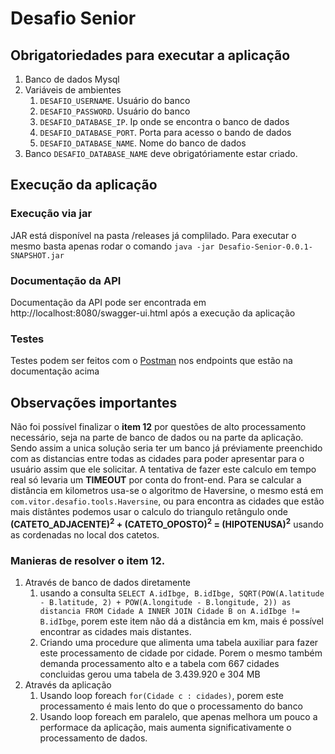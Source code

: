 # Desafio Senior 
## Obrigatoriedades para executar a aplicação
1. Banco de dados Mysql
2. Variáveis de ambientes
	1. `DESAFIO_USERNAME`. Usuário do banco
	2. `DESAFIO_PASSWORD`. Usuário do banco
	3. `DESAFIO_DATABASE_IP`. Ip onde se encontra o banco de dados
	4. `DESAFIO_DATABASE_PORT`. Porta para acesso o bando de dados
	5. `DESAFIO_DATABASE_NAME`. Nome do banco de dados 
3. Banco `DESAFIO_DATABASE_NAME` deve obrigatóriamente estar criado.

## Execução da aplicação
### Execução via jar
JAR está disponível na pasta /releases já complilado. Para executar o mesmo basta apenas rodar o comando `java -jar Desafio-Senior-0.0.1-SNAPSHOT.jar`
### Documentação da API
Documentação da API pode ser encontrada em http://localhost:8080/swagger-ui.html após a execução da aplicação
### Testes
Testes podem ser feitos com o [Postman](https://www.postman.com/) nos endpoints que estão na documentação acima


## Observações importantes
Não foi possível finalizar o **item 12** por questões de alto processamento necessário, seja na parte de banco de dados ou na parte da aplicação.
Sendo assim a unica solução seria ter um banco já préviamente preenchido com as distancias entre todas as cidades para poder apresentar para o usuário assim que ele solicitar.
A tentativa de fazer este calculo em tempo real só levaria um **TIMEOUT** por conta do front-end.
Para se calcular a distância em kilometros usa-se o algoritmo de Haversine, o mesmo está em `com.vitor.desafio.tools.Haversine`, ou para encontra as cidades que estão mais distântes podemos usar o calculo do triangulo retângulo onde **(CATETO_ADJACENTE)<sup>2</sup> + (CATETO_OPOSTO)<sup>2</sup> = (HIPOTENUSA)<sup>2</sup>** usando as cordenadas no local dos catetos.
### Manieras de resolver o item 12.
1. Através de banco de dados diretamente
	1. usando a consulta `SELECT A.idIbge, B.idIbge, SQRT(POW(A.latitude - B.latitude, 2) + POW(A.longitude - B.longitude, 2)) as distancia FROM Cidade A INNER JOIN Cidade B on A.idIbge != B.idIbge`, porem este item não dá a distância em km, mais é possível encontrar as cidades mais distantes.
	2. Criando uma procedure que alimenta uma tabela auxiliar para fazer este processamento de cidade por cidade. Porem o mesmo também demanda processamento alto e a tabela com 667 cidades concluidas gerou uma tabela de 3.439.920 e 304 MB
2. Através da aplicação
	1. Usando loop foreach `for(Cidade c : cidades)`, porem este processamento é mais lento do que o processamento do banco
	2. Usando loop foreach em paralelo, que apenas melhora um pouco a performace da aplicação, mais aumenta significativamente o processamento de dados.
